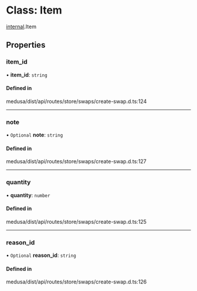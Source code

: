 # Class: Item

[internal](../modules/internal-46.md).Item

## Properties

### item\_id

• **item\_id**: `string`

#### Defined in

medusa/dist/api/routes/store/swaps/create-swap.d.ts:124

___

### note

• `Optional` **note**: `string`

#### Defined in

medusa/dist/api/routes/store/swaps/create-swap.d.ts:127

___

### quantity

• **quantity**: `number`

#### Defined in

medusa/dist/api/routes/store/swaps/create-swap.d.ts:125

___

### reason\_id

• `Optional` **reason\_id**: `string`

#### Defined in

medusa/dist/api/routes/store/swaps/create-swap.d.ts:126
